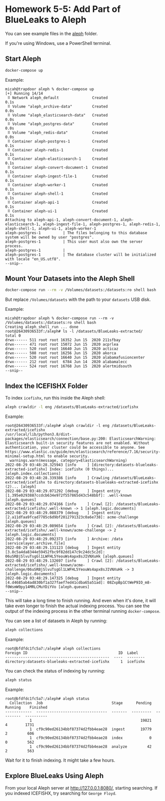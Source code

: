 # Homework 5-5: Add Part of BlueLeaks to Aleph

You can see example files in the [aleph](./aleph/) folder.

If you're using Windows, use a PowerShell terminal.

## Start Aleph

```sh
docker-compose up
```

Example:

```
micah@trapdoor aleph % docker-compose up
[+] Running 14/14
 ⠿ Network aleph_default               Created                             0.1s
 ⠿ Volume "aleph_archive-data"         Created                             0.0s
 ⠿ Volume "aleph_elasticsearch-data"   Created                             0.0s
 ⠿ Volume "aleph_postgres-data"        Created                             0.0s
 ⠿ Volume "aleph_redis-data"           Created                             0.0s
 ⠿ Container aleph-postgres-1          Created                             0.1s
 ⠿ Container aleph-redis-1             Created                             0.1s
 ⠿ Container aleph-elasticsearch-1     Created                             0.1s
 ⠿ Container aleph-convert-document-1  Created                             0.1s
 ⠿ Container aleph-ingest-file-1       Created                             0.1s
 ⠿ Container aleph-worker-1            Created                             0.1s
 ⠿ Container aleph-shell-1             Created                             0.1s
 ⠿ Container aleph-api-1               Created                             0.1s
 ⠿ Container aleph-ui-1                Created                             0.1s
Attaching to aleph-api-1, aleph-convert-document-1, aleph-elasticsearch-1, aleph-ingest-file-1, aleph-postgres-1, aleph-redis-1, aleph-shell-1, aleph-ui-1, aleph-worker-1
aleph-postgres-1          | The files belonging to this database system will be owned by user "postgres".
aleph-postgres-1          | This user must also own the server process.
aleph-postgres-1          |
aleph-postgres-1          | The database cluster will be initialized with locale "en_US.utf8".
--snip--
```

## Mount Your Datasets into the Aleph Shell

```sh
docker-compose run --rm -v /Volumes/datasets:/datasets:ro shell bash
```

But replace `/Volumes/datasets` with the path to your `datasets` USB disk.

Example:

```
micah@trapdoor aleph % docker-compose run --rm -v /Volumes/datasets:/datasets:ro shell bash
Creating aleph_shell_run ... done
root@26430936533f:/aleph# ls -l /datasets/BlueLeaks-extracted/
total 0
drwx------ 511 root root 16352 Jun 15  2020 211sfbay
drwx------ 471 root root 15072 Jun 15  2020 acprlea
drwx------ 520 root root 16640 Jun 15  2020 acticaz
drwx------ 508 root root 16256 Jun 15  2020 akorca
drwx------ 520 root root 16640 Jun 15  2020 alabamafusioncenter
drwx------ 212 root root  6784 Jun 14  2020 alabamalecc
drwx------ 524 root root 16768 Jun 15  2020 alertmidsouth
--snip--
```

## Index the ICEFISHX Folder

To index `icefishx`, run this inside the Aleph shell:

```sh
aleph crawldir -l eng /datasets/BlueLeaks-extracted/icefishx
```

Example:

```
root@26430936533f:/aleph# aleph crawldir -l eng /datasets/BlueLeaks-extracted/icefishx
/usr/local/lib/python3.8/dist-packages/elasticsearch/connection/base.py:200: ElasticsearchWarning: Elasticsearch built-in security features are not enabled. Without authentication, your cluster could be accessible to anyone. See https://www.elastic.co/guide/en/elasticsearch/reference/7.16/security-minimal-setup.html to enable security.
  warnings.warn(message, category=ElasticsearchWarning)
2022-08-29 03:48:28.325943 [info     ] [directory:datasets-blueleaks-extracted-icefishx] Index: icefishx (0 things)... [aleph.index.collections] 
2022-08-29 03:48:28.339386 [info     ] Crawling /datasets/BlueLeaks-extracted/icefishx to directory:datasets-blueleaks-extracted-icefishx (2)... [aleph] 
2022-08-29 03:48:29.071292 [debug    ] Ingest entity [1.395e0293887ccdcb634e972f557865d43c548bbf]: .well-known [aleph.queues] 
2022-08-29 03:48:29.074166 [info     ] Crawl [2]: /datasets/BlueLeaks-extracted/icefishx/.well-known -> 1 [aleph.logic.documents] 
2022-08-29 03:48:29.088379 [debug    ] Ingest entity [2.a11dfaa9fcad7785c6d9bf2012791323c0a6e738]: acme-challenge [aleph.queues] 
2022-08-29 03:48:29.089654 [info     ] Crawl [2]: /datasets/BlueLeaks-extracted/icefishx/.well-known/acme-challenge -> 2 [aleph.logic.documents] 
2022-08-29 03:48:29.092373 [info     ] Archive: /data                 [servicelayer.archive.file] 
2022-08-29 03:48:29.131123 [debug    ] Ingest entity [3.8c5a4da8344e59452fbc9f82dd147c9c24dc5c2d]: 06uSRBjSlvuTsgGl1LWFHL5YeouWs4apx8sJIVNXuHk [aleph.queues] 
2022-08-29 03:48:29.132697 [info     ] Crawl [2]: /datasets/BlueLeaks-extracted/icefishx/.well-known/acme-challenge/06uSRBjSlvuTsgGl1LWFHL5YeouWs4apx8sJIVNXuHk -> 3 [aleph.logic.documents] 
2022-08-29 03:48:29.147325 [debug    ] Ingest entity [4.d4685ab4ad830bf1a327faef7ed41cdba65a51ad]: 08ZxpBp1CtWeP9IO_m8-f0WsmW9py14MRLCMuYDiYVo [aleph.queues] 
--snip--
```

This will take a long time to finish running. And even when it's done, it will take even longer to finish the actual indexing process. You can see the output of the indexing process in the other terminal running `docker-compose`.

You can see a list of datasets in Aleph by running:

```sh
aleph collections
```

Example:

```
root@bfdfdc1fc5a7:/aleph# aleph collections
Foreign ID                                         ID  Label
-----------------------------------------------  ----  --------
directory:datasets-blueleaks-extracted-icefishx     1  icefishx
```

You can check the status of indexing by running:

```sh
aleph status
```

Example:

```
root@bfdfdc1fc5a7:/aleph# aleph status
  Collection  Job                               Stage      Pending    Running    Finished
------------  --------------------------------  -------  ---------  ---------  ----------
           1                                                 19821          4        1731
           1  cf9c90ed26134bbf87374d2fbb4eae28  ingest       19779          2         606
           1  cf9c90ed26134bbf87374d2fbb4eae28  index            0          0         562
           1  cf9c90ed26134bbf87374d2fbb4eae28  analyze         42          2         563
```

Wait for it to finish indexing. It might take a few hours.

## Explore BlueLeaks Using Aleph

From your local Aleph server at http://127.0.0.1:8080/, starting searching. If you indexed ICEFISHX, try searching for `George Floyd`.
